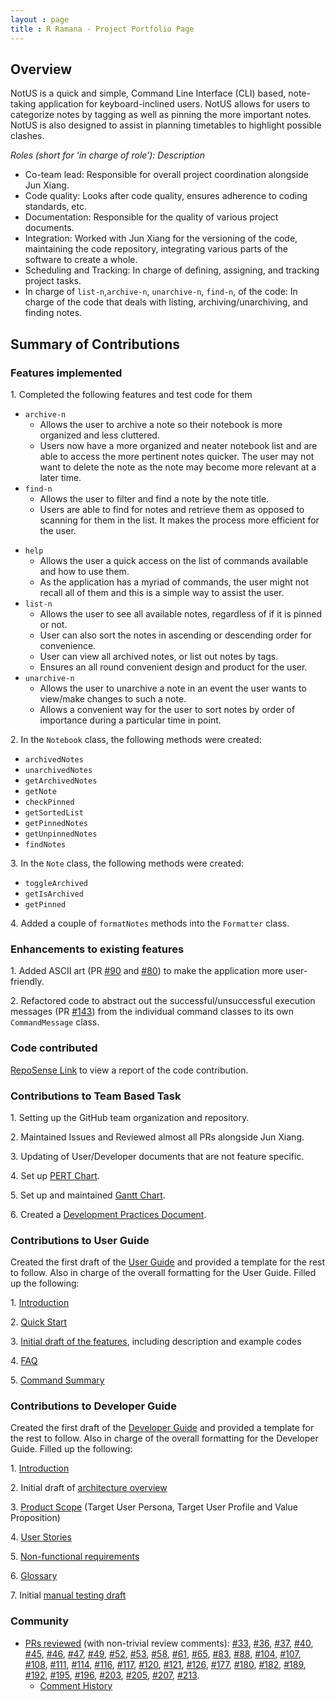 ```yaml
---
layout : page
title : R Ramana - Project Portfolio Page
---
```


<!-- @@author r-ramana -->
## Overview
NotUS is a quick and simple, Command Line Interface (CLI) based, note-taking application for keyboard-inclined users. NotUS allows for users to categorize notes by tagging as well as pinning the more important notes. NotUS is also designed to assist in planning timetables to highlight possible clashes.

*Roles (short for ‘in charge of role’): Description*

- Co-team lead: Responsible for overall project coordination alongside Jun Xiang.
- Code quality: Looks after code quality, ensures adherence to coding standards, etc.
- Documentation: Responsible for the quality of various project documents.
- Integration: Worked with Jun Xiang for the versioning of the code, maintaining the code repository, integrating various parts of the software to create a whole.
- Scheduling and Tracking: In charge of defining, assigning, and tracking project tasks.
- In charge of `list-n`,`archive-n`, `unarchive-n`, `find-n`, of the code: In charge of the code that deals with listing, archiving/unarchiving, and finding notes.

## Summary of Contributions
### Features implemented
1\. Completed the following features and test code for them
- `archive-n`
    - Allows the user to archive a note so their notebook is more organized and less cluttered.
    - Users now have a more organized and neater notebook list and are able to access the more pertinent notes quicker. The user may not want to delete the note as the note may become more relevant at a later time.
- `find-n`
    - Allows the user to filter and find a note by the note title.
    - Users are able to find for notes and retrieve them as opposed to scanning for them in the list. It makes the process more efficient for the user.
        
<div style="page-break-after: always;"></div>
        
- `help`
    - Allows the user a quick access on the list of commands available and how to use them.
    - As the application has a myriad of commands, the user might not recall all of them and this is a simple way to assist the user.      
- `list-n`
    - Allows the user to see all available notes, regardless of if it is pinned or not.
    - User can also sort the notes in ascending or descending order for convenience.
    - User can view all archived notes, or list out notes by tags.
    - Ensures an all round convenient design and product for the user.
- `unarchive-n`
    - Allows the user to unarchive a note in an event the user wants to view/make changes to such a note.
    - Allows a convenient way for the user to sort notes by order of importance during a particular time in point.

2\. In the `Notebook` class, the following methods were created:
- `archivedNotes`
- `unarchivedNotes`
- `getArchivedNotes`
- `getNote`
- `checkPinned`
- `getSortedList`
- `getPinnedNotes`
- `getUnpinnedNotes`
- `findNotes`

3\. In the `Note` class, the following methods were created:
- `toggleArchived`
- `getIsArchived`
- `getPinned`

4\. Added a couple of `formatNotes` methods into the `Formatter` class.

### Enhancements to existing features
1\. Added ASCII art (PR [#90](https://github.com/AY2021S1-CS2113-T13-1/tp/pull/90) and [#80](https://github.com/AY2021S1-CS2113-T13-1/tp/pull/80)) to make the application more user-friendly.

<div style="page-break-after: always;"></div>

2\. Refactored code to abstract out the successful/unsuccessful execution messages (PR [#143](https://github.com/AY2021S1-CS2113-T13-1/tp/pull/143)) from the individual command classes to its own `CommandMessage` class.

### Code contributed
[RepoSense Link](https://nus-cs2113-ay2021s1.github.io/tp-dashboard/#breakdown=true&search=r-ramana&sort=groupTitle&sortWithin=title&since=2020-09-27&timeframe=commit&mergegroup=&groupSelect=groupByRepos&checkedFileTypes=docs~functional-code~test-code~other) to view a report of the code contribution.

### Contributions to Team Based Task
1\. Setting up the GitHub team organization and repository.

2\. Maintained Issues and Reviewed almost all PRs alongside Jun Xiang.

3\. Updating of User/Developer documents that are not feature specific.

4\. Set up [PERT Chart](https://github.com/AY2021S1-CS2113-T13-1/tp/blob/master/docs/DevelopmentPractices.md#pert).

5\. Set up and maintained [Gantt Chart](https://github.com/AY2021S1-CS2113-T13-1/tp/blob/master/docs/DevelopmentPractices.md#pert).

6\. Created a [Development Practices Document](https://github.com/AY2021S1-CS2113-T13-1/tp/blob/master/docs/DevelopmentPractices.md).

### Contributions to User Guide
Created the first draft of the [User Guide](https://github.com/AY2021S1-CS2113-T13-1/tp/blob/master/docs/UserGuide.md) and provided a template for the rest to follow. Also in charge of the overall formatting for the User Guide.
Filled up the following:

1\. [Introduction](https://github.com/AY2021S1-CS2113-T13-1/tp/pull/89)

2\. [Quick Start](https://github.com/AY2021S1-CS2113-T13-1/tp/pull/89)

3\. [Initial draft of the features](https://github.com/AY2021S1-CS2113-T13-1/tp/pull/89), including description and example codes

4\. [FAQ](https://github.com/AY2021S1-CS2113-T13-1/tp/pull/89)

5\. [Command Summary](https://github.com/AY2021S1-CS2113-T13-1/tp/pull/89)

<div style="page-break-after: always;"></div>

### Contributions to Developer Guide
Created the first draft of the [Developer Guide](https://github.com/AY2021S1-CS2113-T13-1/tp/blob/master/docs/DeveloperGuide.md) and provided a template for the rest to follow. Also in charge of the overall formatting for the Developer Guide.
Filled up the following:

1\. [Introduction](https://github.com/AY2021S1-CS2113-T13-1/tp/pull/55)

2\. Initial draft of [architecture overview](https://github.com/AY2021S1-CS2113-T13-1/tp/pull/89)

3\. [Product Scope](https://github.com/AY2021S1-CS2113-T13-1/tp/pull/55) (Target User Persona, Target User Profile and Value Proposition)

4\. [User Stories](https://github.com/AY2021S1-CS2113-T13-1/tp/pull/55)

5\. [Non-functional requirements](https://github.com/AY2021S1-CS2113-T13-1/tp/pull/103)

6\. [Glossary](https://github.com/AY2021S1-CS2113-T13-1/tp/pull/103)

7\. Initial [manual testing draft](https://github.com/AY2021S1-CS2113-T13-1/tp/pull/119)

### Community
- [PRs reviewed](https://github.com/AY2021S1-CS2113-T13-1/tp/pulls?q=is%3Apr+is%3Aclosed) (with non-trivial review comments): [#33](https://github.com/AY2021S1-CS2113-T13-1/tp/pull/33), [#36](https://github.com/AY2021S1-CS2113-T13-1/tp/pull/36), [#37](https://github.com/AY2021S1-CS2113-T13-1/tp/pull/37), [#40](https://github.com/AY2021S1-CS2113-T13-1/tp/pull/40), [#45](https://github.com/AY2021S1-CS2113-T13-1/tp/pull/45), [#46](https://github.com/AY2021S1-CS2113-T13-1/tp/pull/46), [#47](https://github.com/AY2021S1-CS2113-T13-1/tp/pull/47), [#49](https://github.com/AY2021S1-CS2113-T13-1/tp/pull/49), [#52](https://github.com/AY2021S1-CS2113-T13-1/tp/pull/52), [#53](https://github.com/AY2021S1-CS2113-T13-1/tp/pull/53), [#58](https://github.com/AY2021S1-CS2113-T13-1/tp/pull/58), [#61](https://github.com/AY2021S1-CS2113-T13-1/tp/pull/61), [#65](https://github.com/AY2021S1-CS2113-T13-1/tp/pull/65), [#83](https://github.com/AY2021S1-CS2113-T13-1/tp/pull/83), [#88](https://github.com/AY2021S1-CS2113-T13-1/tp/pull/88), [#104](https://github.com/AY2021S1-CS2113-T13-1/tp/pull/104), [#107](https://github.com/AY2021S1-CS2113-T13-1/tp/pull/107), [#108](https://github.com/AY2021S1-CS2113-T13-1/tp/pull/108), [#111](https://github.com/AY2021S1-CS2113-T13-1/tp/pull/111), [#114](https://github.com/AY2021S1-CS2113-T13-1/tp/pull/33), [#116](https://github.com/AY2021S1-CS2113-T13-1/tp/pull/33), [#117](https://github.com/AY2021S1-CS2113-T13-1/tp/pull/114), [#120](https://github.com/AY2021S1-CS2113-T13-1/tp/pull/120), [#121](https://github.com/AY2021S1-CS2113-T13-1/tp/pull/121), [#126](https://github.com/AY2021S1-CS2113-T13-1/tp/pull/33), [#177](https://github.com/AY2021S1-CS2113-T13-1/tp/pull/33), [#180](https://github.com/AY2021S1-CS2113-T13-1/tp/pull/33), [#182](https://github.com/AY2021S1-CS2113-T13-1/tp/pull/126), [#189](https://github.com/AY2021S1-CS2113-T13-1/tp/pull/189), [#192](https://github.com/AY2021S1-CS2113-T13-1/tp/pull/192), [#195](https://github.com/AY2021S1-CS2113-T13-1/tp/pull/195), [#196](https://github.com/AY2021S1-CS2113-T13-1/tp/pull/196), [#203](https://github.com/AY2021S1-CS2113-T13-1/tp/pull/203), [#205](https://github.com/AY2021S1-CS2113-T13-1/tp/pull/205), [#207](https://github.com/AY2021S1-CS2113-T13-1/tp/pull/207), [#213](https://github.com/AY2021S1-CS2113-T13-1/tp/pull/213).
    - [Comment History](https://nus-cs2113-ay2021s1.github.io/dashboards/contents/tp-comments.html)
